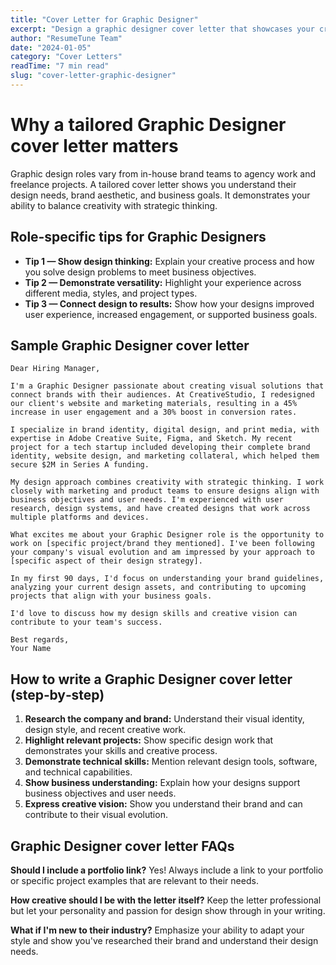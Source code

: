 ```yaml
---
title: "Cover Letter for Graphic Designer"
excerpt: "Design a graphic designer cover letter that showcases your creative portfolio, design thinking, and client success stories."
author: "ResumeTune Team"
date: "2024-01-05"
category: "Cover Letters"
readTime: "7 min read"
slug: "cover-letter-graphic-designer"
---
```


# Why a tailored Graphic Designer cover letter matters

Graphic design roles vary from in-house brand teams to agency work and freelance projects. A tailored cover letter shows you understand their design needs, brand aesthetic, and business goals. It demonstrates your ability to balance creativity with strategic thinking.

## Role‑specific tips for Graphic Designers

- **Tip 1 — Show design thinking:** Explain your creative process and how you solve design problems to meet business objectives.
- **Tip 2 — Demonstrate versatility:** Highlight your experience across different media, styles, and project types.
- **Tip 3 — Connect design to results:** Show how your designs improved user experience, increased engagement, or supported business goals.

## Sample Graphic Designer cover letter

```
Dear Hiring Manager,

I'm a Graphic Designer passionate about creating visual solutions that connect brands with their audiences. At CreativeStudio, I redesigned our client's website and marketing materials, resulting in a 45% increase in user engagement and a 30% boost in conversion rates.

I specialize in brand identity, digital design, and print media, with expertise in Adobe Creative Suite, Figma, and Sketch. My recent project for a tech startup included developing their complete brand identity, website design, and marketing collateral, which helped them secure $2M in Series A funding.

My design approach combines creativity with strategic thinking. I work closely with marketing and product teams to ensure designs align with business objectives and user needs. I'm experienced with user research, design systems, and have created designs that work across multiple platforms and devices.

What excites me about your Graphic Designer role is the opportunity to work on [specific project/brand they mentioned]. I've been following your company's visual evolution and am impressed by your approach to [specific aspect of their design strategy].

In my first 90 days, I'd focus on understanding your brand guidelines, analyzing your current design assets, and contributing to upcoming projects that align with your business goals.

I'd love to discuss how my design skills and creative vision can contribute to your team's success.

Best regards,
Your Name
```

## How to write a Graphic Designer cover letter (step‑by‑step)

1. **Research the company and brand:** Understand their visual identity, design style, and recent creative work.
2. **Highlight relevant projects:** Show specific design work that demonstrates your skills and creative process.
3. **Demonstrate technical skills:** Mention relevant design tools, software, and technical capabilities.
4. **Show business understanding:** Explain how your designs support business objectives and user needs.
5. **Express creative vision:** Show you understand their brand and can contribute to their visual evolution.

## Graphic Designer cover letter FAQs

**Should I include a portfolio link?**
Yes! Always include a link to your portfolio or specific project examples that are relevant to their needs.

**How creative should I be with the letter itself?**
Keep the letter professional but let your personality and passion for design show through in your writing.

**What if I'm new to their industry?**
Emphasize your ability to adapt your style and show you've researched their brand and understand their design needs.
